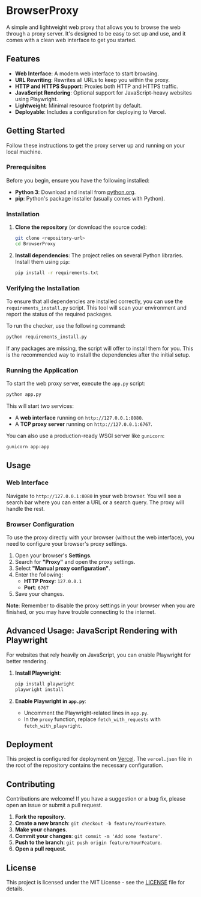 # BrowserProxy

A simple and lightweight web proxy that allows you to browse the web through a proxy server. It's designed to be easy to set up and use, and it comes with a clean web interface to get you started.

## Features

*   **Web Interface**: A modern web interface to start browsing.
*   **URL Rewriting**: Rewrites all URLs to keep you within the proxy.
*   **HTTP and HTTPS Support**: Proxies both HTTP and HTTPS traffic.
*   **JavaScript Rendering**: Optional support for JavaScript-heavy websites using Playwright.
*   **Lightweight**: Minimal resource footprint by default.
*   **Deployable**: Includes a configuration for deploying to Vercel.

## Getting Started

Follow these instructions to get the proxy server up and running on your local machine.

### Prerequisites

Before you begin, ensure you have the following installed:

*   **Python 3**: Download and install from [python.org](https://www.python.org/downloads/).
*   **pip**: Python's package installer (usually comes with Python).

### Installation

1.  **Clone the repository** (or download the source code):
    ```bash
    git clone <repository-url>
    cd BrowserProxy
    ```

2.  **Install dependencies**:
    The project relies on several Python libraries. Install them using `pip`:
    ```bash
    pip install -r requirements.txt
    ```

### Verifying the Installation

To ensure that all dependencies are installed correctly, you can use the `requirements_install.py` script. This tool will scan your environment and report the status of the required packages.

To run the checker, use the following command:

```bash
python requirements_install.py
```

If any packages are missing, the script will offer to install them for you. This is the recommended way to install the dependencies after the initial setup.

### Running the Application

To start the web proxy server, execute the `app.py` script:

```bash
python app.py
```

This will start two services:

*   A **web interface** running on `http://127.0.0.1:8080`.
*   A **TCP proxy server** running on `http://127.0.0.1:6767`.

You can also use a production-ready WSGI server like `gunicorn`:

```bash
gunicorn app:app
```

## Usage

### Web Interface

Navigate to `http://127.0.0.1:8080` in your web browser. You will see a search bar where you can enter a URL or a search query. The proxy will handle the rest.

### Browser Configuration

To use the proxy directly with your browser (without the web interface), you need to configure your browser's proxy settings.

1.  Open your browser's **Settings**.
2.  Search for **"Proxy"** and open the proxy settings.
3.  Select **"Manual proxy configuration"**.
4.  Enter the following:
    *   **HTTP Proxy**: `127.0.0.1`
    *   **Port**: `6767`
5.  Save your changes.

**Note**: Remember to disable the proxy settings in your browser when you are finished, or you may have trouble connecting to the internet.

## Advanced Usage: JavaScript Rendering with Playwright

For websites that rely heavily on JavaScript, you can enable Playwright for better rendering.

1.  **Install Playwright**:
    ```bash
    pip install playwright
    playwright install
    ```

2.  **Enable Playwright in `app.py`**:
    *   Uncomment the Playwright-related lines in `app.py`.
    *   In the `proxy` function, replace `fetch_with_requests` with `fetch_with_playwright`.

## Deployment

This project is configured for deployment on [Vercel](https://vercel.com/). The `vercel.json` file in the root of the repository contains the necessary configuration.

## Contributing

Contributions are welcome! If you have a suggestion or a bug fix, please open an issue or submit a pull request.

1.  **Fork the repository**.
2.  **Create a new branch**: `git checkout -b feature/YourFeature`.
3.  **Make your changes**.
4.  **Commit your changes**: `git commit -m 'Add some feature'`.
5.  **Push to the branch**: `git push origin feature/YourFeature`.
6.  **Open a pull request**.

## License

This project is licensed under the MIT License - see the [LICENSE](LICENSE) file for details.
